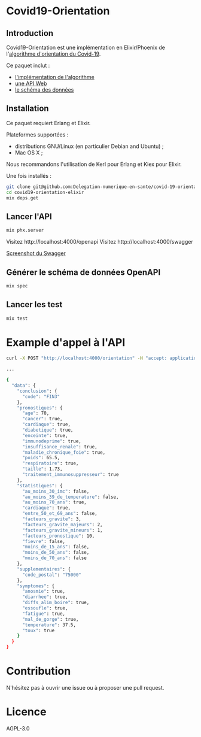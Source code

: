 # Covid19-Orientation

## Introduction

Covid19-Orientation est une implémentation en Elixir/Phoenix de l'[algorithme d'orientation du Covid-19](https://github.com/Delegation-numerique-en-sante/covid19-algorithme-orientation).

Ce paquet inclut :

- [l'implémentation de l'algorithme](https://github.com/Delegation-numerique-en-sante/covid-19-orientation-elixir/blob/master/lib/covid19_orientation/test_orientation.ex)
- [une API Web](https://github.com/Delegation-numerique-en-sante/covid-19-orientation-elixir/blob/master/test/covid19_orientation_web/controllers/orientation_controller/create_test.exs)
- [le schéma des données](https://github.com/Delegation-numerique-en-sante/covid-19-orientation-elixir/blob/master/openAPI.json)

## Installation

Ce paquet requiert Erlang et Elixir.

Plateformes supportées :

- distributions GNU/Linux (en particulier Debian and Ubuntu) ;
- Mac OS X ;

Nous recommandons l'utilisation de Kerl pour Erlang et Kiex pour Elixir.

Une fois installés :

```sh
git clone git@github.com:Delegation-numerique-en-sante/covid-19-orientation-elixir.git
cd covid19-orientation-elixir
mix deps.get
```

## Lancer l'API

```sh
mix phx.server
```

Visitez http://localhost:4000/openapi
Visitez http://localhost:4000/swagger

[Screenshot du Swagger](https://github.com/Delegation-numerique-en-sante/covid-19-orientation-elixir/blob/master/swagger.png)

## Générer le schéma de données OpenAPI

```sh
mix spec
```

## Lancer les test

```sh
mix test
```

# Example d'appel à l'API

```sh
curl -X POST "http://localhost:4000/orientation" -H "accept: application/json" -H "Content-Type: application/json" -H "x-csrf-token: LzNwkByMKJyAPKWkwblAFDipbWjQAIl1gkAhngbceq-iXhUvH4ngM" -d "{\"orientation\":{\"pronostiques\":{\"age\":70,\"cancer\":true,\"cardiaque\":true,\"diabetique\":true,\"enceinte\":true,\"immunodeprime\":true,\"insuffisance_renale\":true,\"maladie_chronique_foie\":true,\"poids\":65.5,\"respiratoire\":true,\"taille\":1.73,\"traitement_immunosuppresseur\":true},\"supplementaires\":{\"code_postal\":\"75000\"},\"symptomes\":{\"anosmie\":true,\"diarrhee\":true,\"diffs_alim_boire\":true,\"essoufle\":true,\"fatigue\":true,\"mal_de_gorge\":true,\"temperature\":37.5,\"toux\":true}}}" | jq "."

...

{
  "data": {
    "conclusion": {
      "code": "FIN3"
    },
    "pronostiques": {
      "age": 70,
      "cancer": true,
      "cardiaque": true,
      "diabetique": true,
      "enceinte": true,
      "immunodeprime": true,
      "insuffisance_renale": true,
      "maladie_chronique_foie": true,
      "poids": 65.5,
      "respiratoire": true,
      "taille": 1.73,
      "traitement_immunosuppresseur": true
    },
    "statistiques": {
      "au_moins_30_imc": false,
      "au_moins_39_de_temperature": false,
      "au_moins_70_ans": true,
      "cardiaque": true,
      "entre_50_et_69_ans": false,
      "facteurs_gravite": 3,
      "facteurs_gravite_majeurs": 2,
      "facteurs_gravite_mineurs": 1,
      "facteurs_pronostique": 10,
      "fievre": false,
      "moins_de_15_ans": false,
      "moins_de_50_ans": false,
      "moins_de_70_ans": false
    },
    "supplementaires": {
      "code_postal": "75000"
    },
    "symptomes": {
      "anosmie": true,
      "diarrhee": true,
      "diffs_alim_boire": true,
      "essoufle": true,
      "fatigue": true,
      "mal_de_gorge": true,
      "temperature": 37.5,
      "toux": true
    }
  }
}
```

# Contribution

N'hésitez pas à ouvrir une issue ou à proposer une pull request.

# Licence

AGPL-3.0

